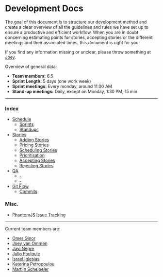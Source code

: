 # Development Docs #

The goal of this document is to structure our development method and create a clear overview of all the guidelines and rules we have set up to ensure a productive and efficient workflow. When you are in doubt concerning estimating points for stories, accepting stories or the different meetings and their associated times, this document is right for you! 

If you find any information missing or unclear, please throw something at [Joey](mailto:joey@twittercounter.com).

Overview of general data:
* __Team members:__ 6.5
* __Sprint Length:__ 5 days (one work week)
* __Sprint meetings:__ Every monday, around 11:00 AM
* __Stand-up meetings:__ Daily, except on Monday, 1:30 PM, 15 min

* * *

### Index ###
* [Schedule](schedule.md)
	* [Sprints](schedule.md#sprints)
	* [Standups](schedule.md#standups)
* [Stories](stories.md)
	* [Adding Stories](stories.md#addingstories)
	* [Pricing Stories](stories.md#pricingstories)
	* [Scheduling Stories](stories.md#schedulingstories)
	* [Prioritisation](stories.md#prioritisation)
	* [Accepting Stories](stories.md#astories)
	* [Rejecting Stories](stories.md#dstories)
* [QA](qa.md)
	* [-](qa.md#test)
	* [-](qa.md#test)
* [Git Flow](git-flow.md)
	* [Commits](git-flow.md#commits)

### Misc. ###
* [PhantomJS Issue Tracking](misc/phantom-js-findings.md)

* * *

Current team members are:
* [Omer Ginor](https://twitter.com/mightyom)
* [Joey van Ommen](https://twitter.com/Joeynoh)
* [Javi Negre](https://twitter.com/javielnegre)
* [Julio Foulquie](https://twitter.com/julioelpoeta)
* [Israel Iglesias](https://twitter.com/israblekia)
* [Katerina Petropoulou](https://twitter.com/kat_petropoulou)
* [Martijn Scheibeler](https://twitter.com/martijnsch)
